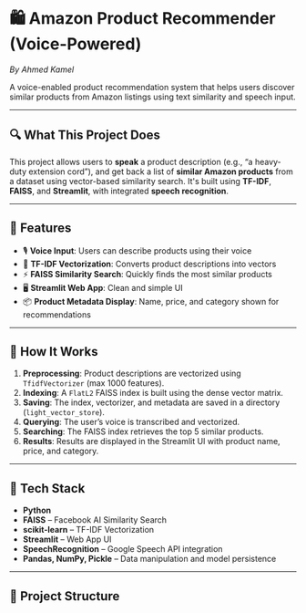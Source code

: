 # 🛍️ Amazon Product Recommender (Voice-Powered)  
_By Ahmed Kamel_

A voice-enabled product recommendation system that helps users discover similar products from Amazon listings using text similarity and speech input.

---

## 🔍 What This Project Does

This project allows users to **speak** a product description (e.g., “a heavy-duty extension cord”), and get back a list of **similar Amazon products** from a dataset using vector-based similarity search. It's built using **TF-IDF**, **FAISS**, and **Streamlit**, with integrated **speech recognition**.

---

## 🎯 Features

- 🎙️ **Voice Input**: Users can describe products using their voice
- 🔡 **TF-IDF Vectorization**: Converts product descriptions into vectors
- ⚡ **FAISS Similarity Search**: Quickly finds the most similar products
- 🖥️ **Streamlit Web App**: Clean and simple UI
- 📦 **Product Metadata Display**: Name, price, and category shown for recommendations

---

## 🧠 How It Works

1. **Preprocessing**: Product descriptions are vectorized using `TfidfVectorizer` (max 1000 features).
2. **Indexing**: A `FlatL2` FAISS index is built using the dense vector matrix.
3. **Saving**: The index, vectorizer, and metadata are saved in a directory (`light_vector_store`).
4. **Querying**: The user’s voice is transcribed and vectorized.
5. **Searching**: The FAISS index retrieves the top 5 similar products.
6. **Results**: Results are displayed in the Streamlit UI with product name, price, and category.

---

## 🧰 Tech Stack

- **Python**
- **FAISS** – Facebook AI Similarity Search
- **scikit-learn** – TF-IDF Vectorization
- **Streamlit** – Web App UI
- **SpeechRecognition** – Google Speech API integration
- **Pandas, NumPy, Pickle** – Data manipulation and model persistence

---

## 📂 Project Structure

